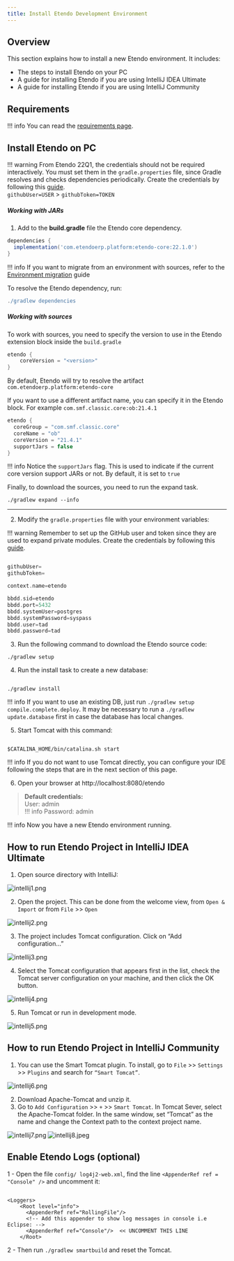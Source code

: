 ```yaml
---
title: Install Etendo Development Environment
---
```


## Overview

This section explains how to install a new Etendo environment. It includes:

- The steps to install Etendo on your PC
- A guide for installing Etendo if you are using IntelliJ IDEA Ultimate
- A guide for installing Etendo if you are using IntelliJ Community

## Requirements

!!! info
    You can read the [requirements page](/docs.etendo.software/requirements).

## Install Etendo on PC

!!! warning
    From Etendo 22Q1, the credentials should not be required interactively. You must set them in the `gradle.properties` file, since Gradle resolves and checks dependencies periodically. Create the credentials by following this [guide](/docs.etendo.software/developers/setup/use-of-repositories-in-etendo). <br>
    `githubUser=USER` > `githubToken=TOKEN`

##### Working with JARs

1.  Add to the **build.gradle** file the Etendo core dependency.

```groovy
dependencies {
  implementation('com.etendoerp.platform:etendo-core:22.1.0')
}
```

!!! info
    If you want to migrate from an environment with sources, refer to the [ Environment migration](https://docs.etendo.software/en/technical-documentation/etendo-environment/setup-and-upgrade/installation/22q1/core-format-migration) guide

To resolve the Etendo dependency, run:

```groovy
./gradlew dependencies
```

##### Working with sources

To work with sources, you need to specify the version to use in the Etendo extension block inside the `build.gradle`

```groovy
etendo {
	coreVersion = "<version>"
}
```

By default, Etendo will try to resolve the artifact `com.etendoerp.platform:etendo-core`

If you want to use a different artifact name, you can specify it in the Etendo block.
For example `com.smf.classic.core:ob:21.4.1`

```groovy
etendo {
  coreGroup = "com.smf.classic.core"
  coreName = "ob"
  coreVersion = "21.4.1"
  supportJars = false
}
```

!!! info
    Notice the `supportJars` flag. This is used to indicate if the current core version support JARs or not. By default, it is set to `true`

Finally, to download the sources, you need to run the expand task.

`./gradlew expand --info`

---

2.  Modify the `gradle.properties` file with your environment variables:

!!! warning
    Remember to set up the GitHub user and token since they are used to expand private modules. Create the credentials by following this [guide](/docs.etendo.software/developers/setup/use-of-repositories-in-etendo).

```groovy

githubUser=
githubToken=

context.name=etendo

bbdd.sid=etendo
bbdd.port=5432
bbdd.systemUser=postgres
bbdd.systemPassword=syspass
bbdd.user=tad
bbdd.password=tad
```

3.  Run the following command to download the Etendo source code:

```plaintext
./gradlew setup
```

4.  Run the install task to create a new database:

```plaintext

./gradlew install
```

!!! info
    If you want to use an existing DB, just run `./gradlew setup compile.complete.deploy`. It may be necessary to run a `./gradlew update.database` first in case the database has local changes.

5.  Start Tomcat with this command:

```plaintext

$CATALINA_HOME/bin/catalina.sh start
```

!!! info
    If you do not want to use Tomcat directly, you can configure your IDE following the steps that are in the next section of this page.

6.  Open your browser at http://localhost:8080/etendo

> **Default credentials:**  
> User: admin  
!!! info
    Password: admin

!!! info
    Now you have a new Etendo environment running.

## How to run Etendo Project in IntelliJ IDEA Ultimate

1.  Open source directory with IntelliJ:

![intellij1.png](/docs.etendo.software/assets/legacy/enduserdocumentation/gettingstarted/intellij1.png)

2.  Open the project. This can be done from the welcome view, from `Open & Import` or from `File` >> `Open`

![intellij2.png](/docs.etendo.software/assets/legacy/enduserdocumentation/gettingstarted/intellij2.png)

3.  The project includes Tomcat configuration. Click on “Add configuration...”

![intellij3.png](/docs.etendo.software/assets/legacy/enduserdocumentation/gettingstarted/intellij3.png)

4.  Select the Tomcat configuration that appears first in the list, check the Tomcat server configuration on your machine, and then click the OK button.

![intellij4.png](/docs.etendo.software/assets/legacy/enduserdocumentation/gettingstarted/intellij4.png)

5.  Run Tomcat or run in development mode.

![intellij5.png](/docs.etendo.software/assets/legacy/enduserdocumentation/gettingstarted/intellij5.png)

## How to run Etendo Project in IntelliJ Community

1.  You can use the Smart Tomcat plugin. To install, go to `File` >> `Settings` >> `Plugins` and search for `“Smart Tomcat”`.

![intellij6.png](/docs.etendo.software/assets/legacy/enduserdocumentation/gettingstarted/intellij6.png)

2.  Download Apache-Tomcat and unzip it.
3.  Go to `Add Configuration` >> `+` >> `Smart Tomcat`. In Tomcat Sever, select the Apache-Tomcat folder. In the same window, set “Tomcat” as the name and change the Context path to the context project name.

![intellij7.png](/docs.etendo.software/assets/legacy/enduserdocumentation/gettingstarted/intellij7.png) ![intellij8.jpeg](/docs.etendo.software/assets/legacy/enduserdocumentation/gettingstarted/intellij8.png)

## Enable Etendo Logs (optional)

1 - Open the file `config/ log4j2-web.xml`, find the line `<AppenderRef ref = "Console" />` and uncomment it:

```

<Loggers>
    <Root level="info">
      <AppenderRef ref="RollingFile"/>
      <!-- Add this appender to show log messages in console i.e Eclipse: -->
      <AppenderRef ref="Console"/>  << UNCOMMENT THIS LINE
    </Root>
```

2 - Then run `./gradlew smartbuild` and reset the Tomcat.
